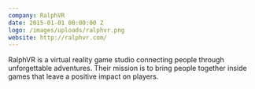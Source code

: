 ```yaml
---
company: RalphVR
date: 2015-01-01 00:00:00 Z
logo: /images/uploads/ralphvr.png
website: http://ralphvr.com/
---
```

RalphVR is a virtual reality game studio connecting people through unforgettable adventures. Their mission is to bring people together inside games that leave a positive impact on players.